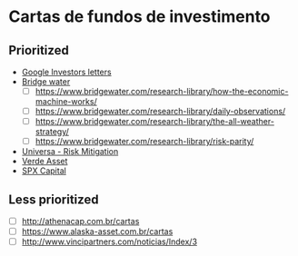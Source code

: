 
# Cartas de fundos de investimento

## Prioritized

 - [Google Investors letters](https://abc.xyz/investor/)
 - [Bridge water](https://www.bridgewater.com/)
   - [ ] https://www.bridgewater.com/research-library/how-the-economic-machine-works/
   - [ ] https://www.bridgewater.com/research-library/daily-observations/
   - [ ] https://www.bridgewater.com/research-library/the-all-weather-strategy/
   - [ ] https://www.bridgewater.com/research-library/risk-parity/
 - [Universa - Risk Mitigation](http://www.universa.net/riskmitigation.html)
 - [Verde Asset](http://www.verdeasset.com.br/conteudo/)
 - [SPX Capital](https://www.spxcapital.com/pt/quem-somos/relatorios/)

## Less prioritized

 - [ ] http://athenacap.com.br/cartas
 - [ ] https://www.alaska-asset.com.br/cartas
 - [ ] http://www.vincipartners.com/noticias/Index/3
